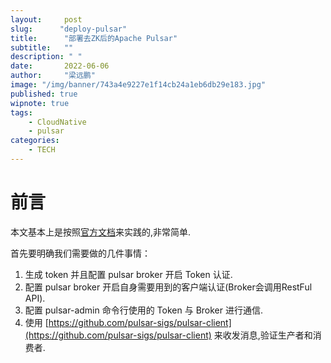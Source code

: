 ```yaml
---
layout:     post 
slug:      "deploy-pulsar"
title:      "部署去ZK后的Apache Pulsar"
subtitle:   ""
description: " "
date:       2022-06-06
author:     "梁远鹏"
image: "/img/banner/743a4e9227e1f14cb24a1eb6db29e183.jpg"
published: true
wipnote: true
tags:
    - CloudNative
    - pulsar
categories: 
    - TECH
---
```


# 前言 

本文基本上是按照[官方文档](https://pulsar.apache.org/docs/next/security-jwt/)来实践的,非常简单.

首先要明确我们需要做的几件事情：

1. 生成 token 并且配置 pulsar broker 开启 Token 认证.
2. 配置 pulsar broker 开启自身需要用到的客户端认证(Broker会调用RestFul API).
3. 配置 pulsar-admin 命令行使用的 Token 与 Broker 进行通信.
4. 使用 [https://github.com/pulsar-sigs/pulsar-client](https://github.com/pulsar-sigs/pulsar-client) 来收发消息,验证生产者和消费者.

